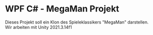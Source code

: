 # WPF C# - MegaMan Projekt

Dieses Projekt soll ein Klon des Spieleklassikers "MegaMan" darstellen.  
Wir arbeiten mit Unity 2021.3.14f1